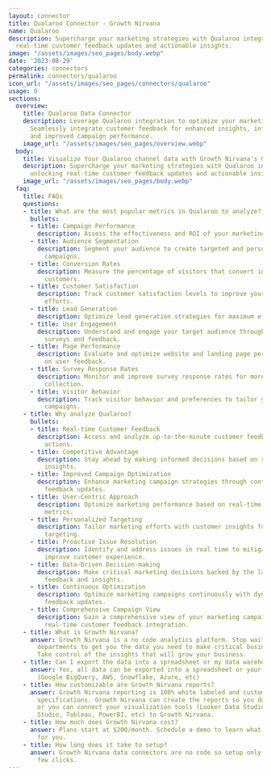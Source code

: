 ```yaml
---
layout: connector
title: Qualaroo Connector - Growth Nirvana
name: Qualaroo
description: Supercharge your marketing strategies with Qualaroo integration, unlocking
  real-time customer feedback updates and actionable insights.
image: "/assets/images/seo_pages/body.webp"
date: '2023-08-29'
categories: connectors
permalink: connectors/qualaroo
icon_url: "/assets/images/seo_pages/connectors/qualaroo"
usage: 0
sections:
  overview:
    title: Qualaroo Data Connector
    description: Leverage Qualaroo integration to optimize your marketing campaigns.
      Seamlessly integrate customer feedback for enhanced insights, informed decisions,
      and improved campaign performance.
    image_url: "/assets/images/seo_pages/overview.webp"
  body:
    title: Visualize Your Qualaroo channel data with Growth Nirvana's Qualaroo Connector
    description: Supercharge your marketing strategies with Qualaroo integration,
      unlocking real-time customer feedback updates and actionable insights.
    image_url: "/assets/images/seo_pages/body.webp"
  faq:
    title: FAQs
    questions:
    - title: What are the most popular metrics in Qualaroo to analyze?
      bullets:
      - title: Campaign Performance
        description: Assess the effectiveness and ROI of your marketing campaigns.
      - title: Audience Segmentation
        description: Segment your audience to create targeted and personalized marketing
          campaigns.
      - title: Conversion Rates
        description: Measure the percentage of visitors that convert into leads or
          customers.
      - title: Customer Satisfaction
        description: Track customer satisfaction levels to improve your overall marketing
          efforts.
      - title: Lead Generation
        description: Optimize lead generation strategies for maximum effectiveness.
      - title: User Engagement
        description: Understand and engage your target audience through interactive
          surveys and feedback.
      - title: Page Performance
        description: Evaluate and optimize website and landing page performance based
          on user feedback.
      - title: Survey Response Rates
        description: Monitor and improve survey response rates for more accurate data
          collection.
      - title: Visitor Behavior
        description: Track visitor behavior and preferences to tailor your marketing
          campaigns.
    - title: Why analyze Qualaroo?
      bullets:
      - title: Real-time Customer Feedback
        description: Access and analyze up-to-the-minute customer feedback for timely
          actions.
      - title: Competitive Advantage
        description: Stay ahead by making informed decisions based on real-time customer
          insights.
      - title: Improved Campaign Optimization
        description: Enhance marketing campaign strategies through continuous customer
          feedback updates.
      - title: User-Centric Approach
        description: Optimize marketing performance based on real-time customer engagement
          metrics.
      - title: Personalized Targeting
        description: Tailor marketing efforts with customer insights for personalized
          targeting.
      - title: Proactive Issue Resolution
        description: Identify and address issues in real time to mitigate risks and
          improve customer experience.
      - title: Data-Driven Decision-making
        description: Make critical marketing decisions backed by the latest customer
          feedback and insights.
      - title: Continuous Optimization
        description: Optimize marketing campaigns continuously with dynamic customer
          feedback updates.
      - title: Comprehensive Campaign View
        description: Gain a comprehensive view of your marketing campaigns through
          real-time customer feedback integration.
    - title: What is Growth Nirvana?
      answer: Growth Nirvana is a no code analytics platform. Stop waiting for other
        departments to get you the data you need to make critical business decisions.
        Take control of the insights that will grow your business.
    - title: Can I export the data into a spreadsheet or my data warehouse?
      answer: Yes, all data can be exported into a spreadsheet or your data warehouse
        (Google BigQuery, AWS, Snowflake, Azure, etc)
    - title: How customizable are Growth Nirvana reports?
      answer: Growth Nirvana reporting is 100% white labeled and customized to your
        specifications. Growth Nirvana can create the reports so you don’t have to
        or you can connect your visualization tools (Looker Data Studio/Google Data
        Studio, Tableau, PowerBI, etc) to Growth Nirvana.
    - title: How much does Growth Nirvana cost?
      answer: Plans start at $200/month. Schedule a demo to learn what plan is best
        for you.
    - title: How long does it take to setup?
      answer: Growth Nirvana data connectors are no code so setup only requires a
        few clicks.
---
```


